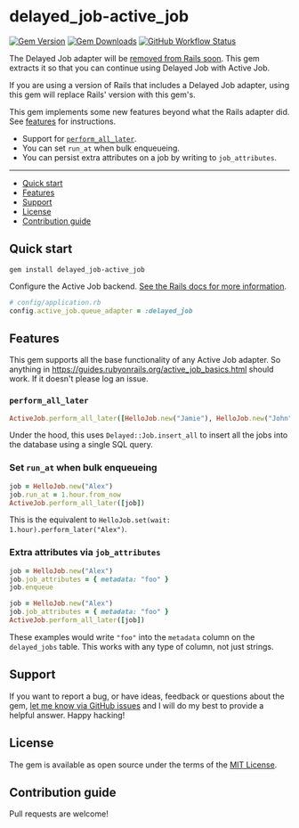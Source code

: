 # delayed_job-active_job

[![Gem Version](https://img.shields.io/gem/v/delayed_job-active_job)](https://rubygems.org/gems/delayed_job-active_job)
[![Gem Downloads](https://img.shields.io/gem/dt/delayed_job-active_job)](https://www.ruby-toolbox.com/projects/delayed_job-active_job)
[![GitHub Workflow Status](https://img.shields.io/github/actions/workflow/status/TandaHQ/delayed_job-active_job/ci.yml)](https://github.com/TandaHQ/delayed_job-active_job/actions/workflows/ci.yml)

The Delayed Job adapter will be [removed from Rails soon](https://github.com/rails/rails/commit/d55ec9d5831b05ea5de75c105635c80376c0bf11). This gem extracts it so that you can continue using Delayed Job with Active Job.

If you are using a version of Rails that includes a Delayed Job adapter, using this gem will replace Rails' version with this gem's.

This gem implements some new features beyond what the Rails adapter did. See [features](#features) for instructions.

- Support for [`perform_all_later`](https://github.com/rails/rails/pull/46603).
- You can set `run_at` when bulk enqueueing.
- You can persist extra attributes on a job by writing to `job_attributes`.

---

- [Quick start](#quick-start)
- [Features](#features)
- [Support](#support)
- [License](#license)
- [Contribution guide](#contribution-guide)

## Quick start

```
gem install delayed_job-active_job
```

Configure the Active Job backend. [See the Rails docs for more information](https://guides.rubyonrails.org/active_job_basics.html#alternate-queuing-backends).

```ruby
# config/application.rb
config.active_job.queue_adapter = :delayed_job
```

## Features

This gem supports all the base functionality of any Active Job adapter. So anything in https://guides.rubyonrails.org/active_job_basics.html should work. If it doesn't please log an issue.

### `perform_all_later`

```ruby
ActiveJob.perform_all_later([HelloJob.new("Jamie"), HelloJob.new("John"), HelloJob.new("Alex")])
```

Under the hood, this uses `Delayed::Job.insert_all` to insert all the jobs into the database using a single SQL query.

### Set `run_at` when bulk enqueueing

```ruby
job = HelloJob.new("Alex")
job.run_at = 1.hour.from_now
ActiveJob.perform_all_later([job])
```

This is the equivalent to `HelloJob.set(wait: 1.hour).perform_later("Alex")`.

### Extra attributes via `job_attributes`

```ruby
job = HelloJob.new("Alex")
job.job_attributes = { metadata: "foo" }
job.enqueue
```

```ruby
job = HelloJob.new("Alex")
job.job_attributes = { metadata: "foo" }
ActiveJob.perform_all_later([job])
```

These examples would write `"foo"` into the `metadata` column on the `delayed_jobs` table. This works with any type of column, not just strings.

## Support

If you want to report a bug, or have ideas, feedback or questions about the gem, [let me know via GitHub issues](https://github.com/TandaHQ/delayed_job-active_job/issues/new) and I will do my best to provide a helpful answer. Happy hacking!

## License

The gem is available as open source under the terms of the [MIT License](LICENSE.txt).

## Contribution guide

Pull requests are welcome!
